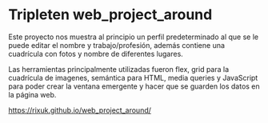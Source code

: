 # Tripleten web_project_around

Este proyecto nos muestra al principio un perfil predeterminado al que se le puede editar el nombre y trabajo/profesión, además contiene una cuadrícula con fotos y nombre de diferentes lugares.

Las herramientas principalmente utilizadas fueron flex, grid para la cuadrícula de imagenes, semántica para HTML, media queries y JavaScript para poder crear la ventana emergente y hacer que se guarden los datos en la página web.

https://rixuk.github.io/web_project_around/

